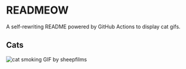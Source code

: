 # READMEOW

A self-rewriting README powered by GitHub Actions to display cat gifs.

## Cats

![cat smoking GIF by sheepfilms](https://media1.giphy.com/media/l0ExdMHUDKteztyfe/200.gif?cid=9acd02daaz8b2cgtaojqy7v4lg56uc7m3tdbfxgbk4mt62xq&ep=v1_gifs_search&rid=200.gif&ct=g)
